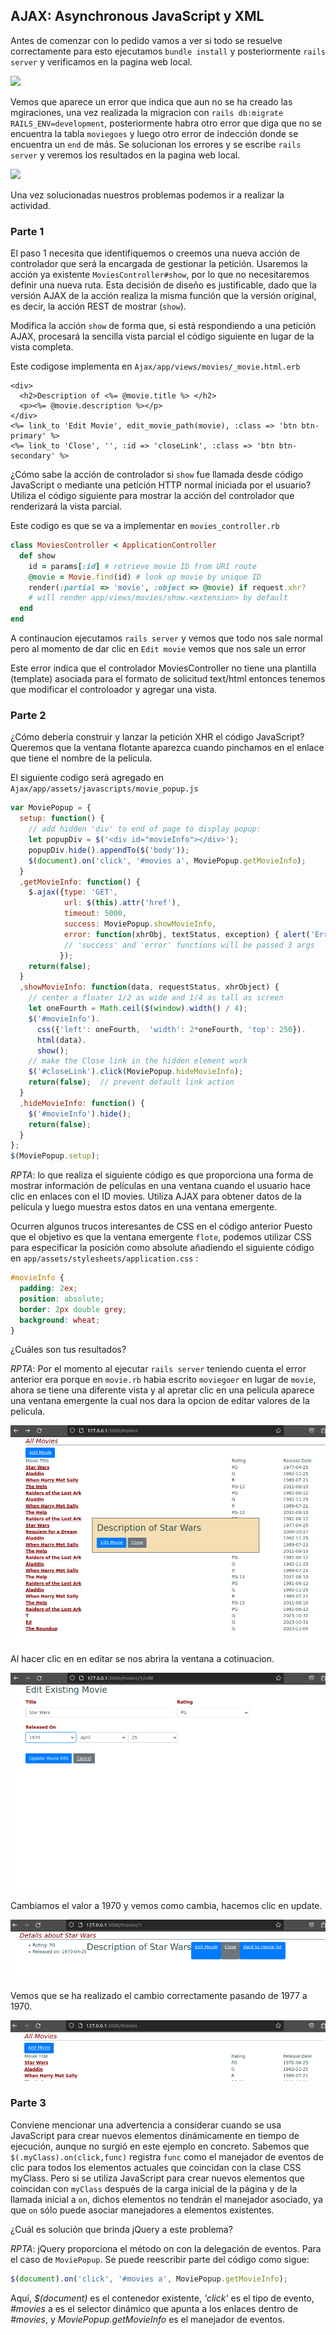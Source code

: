 ## AJAX: Asynchronous JavaScript y XML

Antes de comenzar con lo pedido vamos a ver si todo se resuelve correctamente para esto ejecutamos `bundle install` y posteriormente `rails server` y verificamos en la pagina web local.

![](https://github.com/Kinartb/Ajax/blob/main/imagenes/1.png)

Vemos que aparece un error que indica que aun no se ha creado las mgiraciones, una vez realizada la migracion con `rails db:migrate RAILS_ENV=development`, posteriormente habra otro error que diga que no se encuentra la tabla `moviegoes` y luego otro error de indección donde se encuentra un `end` de más. Se solucionan los errores y se escribe `rails server` y veremos los resultados en la pagina web local.

![](https://github.com/Kinartb/Ajax/blob/main/imagenes/2.png)

Una vez solucionadas nuestros problemas podemos ir a realizar la actividad.


### Parte 1

El paso 1 necesita que identifiquemos o creemos una nueva acción de controlador que será la encargada de gestionar la petición. Usaremos la acción ya existente `MoviesController#show`, por lo que no necesitaremos definir una nueva ruta. Esta decisión de diseño es justificable, dado que la versión AJAX de la acción realiza la misma función que la versión original, es decir, la acción REST de mostrar (`show`). 

Modifica la acción `show` de forma que, si está respondiendo a una petición AJAX, procesará la sencilla vista parcial el código siguiente en lugar de la vista completa.

Este codigose implementa en `Ajax/app/views/movies/_movie.html.erb`

```erb
<div>
  <h2>Description of <%= @movie.title %> </h2>
  <p><%= @movie.description %></p>
</div>
<%= link_to 'Edit Movie', edit_movie_path(movie), :class => 'btn btn-primary' %>
<%= link_to 'Close', '', :id => 'closeLink', :class => 'btn btn-secondary' %>
```

¿Cómo sabe la acción de controlador si `show` fue llamada desde código JavaScript o mediante una petición HTTP normal iniciada por el usuario? Utiliza el código siguiente  para mostrar la acción del controlador que renderizará la vista parcial. 

Este codigo es que se va a implementar en `movies_controller.rb`

```ruby
class MoviesController < ApplicationController
  def show
    id = params[:id] # retrieve movie ID from URI route
    @movie = Movie.find(id) # look up movie by unique ID
    render(:partial => 'movie', :object => @movie) if request.xhr?
    # will render app/views/movies/show.<extension> by default
  end
end
```
A continaucion ejecutamos  `rails server` y vemos que todo nos sale normal pero al momento de dar clic en  `Edit movie` vemos que nos sale un error

Este error indica que el controlador MoviesController no tiene una plantilla (template) asociada para el formato de solicitud text/html entonces tenemos que modificar el controloador y agregar una vista.

### Parte 2

 ¿Cómo debería construir y lanzar la petición XHR el código JavaScript? Queremos que la ventana flotante aparezca cuando pinchamos en el enlace que tiene el nombre de la película.

El siguiente codigo será agregado en `Ajax/app/assets/javascripts/movie_popup.js`

```javascript
var MoviePopup = {
  setup: function() {
    // add hidden 'div' to end of page to display popup:
    let popupDiv = $('<div id="movieInfo"></div>');
    popupDiv.hide().appendTo($('body'));
    $(document).on('click', '#movies a', MoviePopup.getMovieInfo);
  }
  ,getMovieInfo: function() {
    $.ajax({type: 'GET',
            url: $(this).attr('href'),
            timeout: 5000,
            success: MoviePopup.showMovieInfo,
            error: function(xhrObj, textStatus, exception) { alert('Error!'); }
            // 'success' and 'error' functions will be passed 3 args
           });
    return(false);
  }
  ,showMovieInfo: function(data, requestStatus, xhrObject) {
    // center a floater 1/2 as wide and 1/4 as tall as screen
    let oneFourth = Math.ceil($(window).width() / 4);
    $('#movieInfo').
      css({'left': oneFourth,  'width': 2*oneFourth, 'top': 250}).
      html(data).
      show();
    // make the Close link in the hidden element work
    $('#closeLink').click(MoviePopup.hideMovieInfo);
    return(false);  // prevent default link action
  }
  ,hideMovieInfo: function() {
    $('#movieInfo').hide();
    return(false);
  }
};
$(MoviePopup.setup);
```
*RPTA*:  lo que realiza el siguiente código es que proporciona una forma de mostrar información de películas en una ventana cuando el usuario hace clic en enlaces con el ID movies. Utiliza AJAX para obtener datos de la película y luego muestra estos datos en una ventana emergente.

Ocurren algunos trucos interesantes de CSS en el código anterior Puesto que el objetivo es que la ventana emergente `flote`, podemos utilizar CSS para especificar la posición como absolute añadiendo el siguiente código en `app/assets/stylesheets/application.css` :

```css
#movieInfo {
  padding: 2ex;
  position: absolute;
  border: 2px double grey;
  background: wheat;
}
```

¿Cuáles son tus resultados?

*RPTA*: Por el momento al ejecutar `rails server` teniendo cuenta el error anterior era porque en `movie.rb` habia escrito `moviegoer` en lugar de `movie`, ahora se tiene una diferente vista y al apretar clic en una pelicula aparece una ventana emergente la cual nos dara la opcion de editar valores de la pelicula.

![](https://github.com/Kinartb/Ajax/blob/main/imagenes/4.png)

Al hacer clic en en editar se nos abrira la ventana a cotinuacion.

![](https://github.com/Kinartb/Ajax/blob/main/imagenes/5.png)

Cambiamos el valor a 1970 y vemos como cambia, hacemos clic en update.

![](https://github.com/Kinartb/Ajax/blob/main/imagenes/6.png)

Vemos que se ha realizado el cambio correctamente pasando de 1977 a 1970.


![](https://github.com/Kinartb/Ajax/blob/main/imagenes/7.png)

### Parte 3

Conviene mencionar una advertencia a considerar cuando se usa JavaScript para crear nuevos elementos dinámicamente en tiempo de ejecución, aunque no surgió en este ejemplo en concreto. Sabemos que `$(.myClass).on(click,func)` registra `func` como el manejador de eventos de clic para todos los elementos actuales que coincidan con la clase CSS myClass. Pero si se utiliza JavaScript para crear nuevos elementos que coincidan con `myClass` después de la carga inicial de la página y de la llamada inicial a `on`, dichos elementos no tendrán el manejador asociado, ya que `on` sólo puede asociar manejadores a elementos existentes. 

¿Cuál es solución que brinda jQuery  a este problema? 

*RPTA*: jQuery proporciona el método on con la delegación de eventos. Para el caso de `MoviePopup`. Se puede reescribir parte del código como sigue:

```javascript
$(document).on('click', '#movies a', MoviePopup.getMovieInfo);
```

Aquí, *$(document)* es el contenedor existente, *'click'* es el tipo de evento, *#movies* a es el selector dinámico que apunta a los enlaces dentro de *#movies*, y *MoviePopup.getMovieInfo* es el manejador de eventos.
